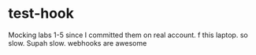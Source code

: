 # test-hook
Mocking labs 1-5 since I committed them on real account. f this laptop. 
so slow. Supah slow. webhooks are awesome
